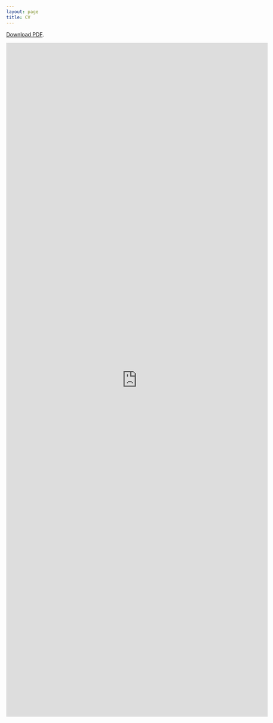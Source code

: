 ```yaml
---
layout: page
title: CV
---
```


[Download PDF](/files/cv/mpsmcv.pdf).

<embed src="https://drive.google.com/viewerng/viewer?embedded=true&url=https://pavelsolis.github.io/files/cv/mpsmcv.pdf" width="700" height="1803">

<!-- 
2 pages: height="1803"
3 pages: height="2705"
4 pages: height="3607"?
-->
